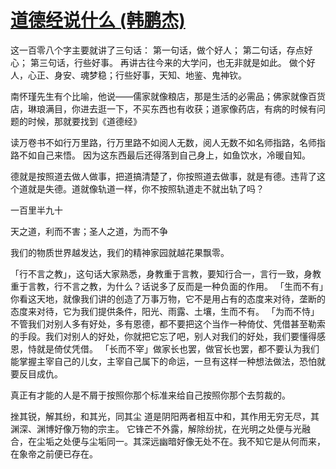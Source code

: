 # [道德经说什么 (韩鹏杰)](https://github.com/Luckyyyyyyy/phh-blog/issues/25)

这一百零八个字主要就讲了三句话：
第一句话，做个好人；
第二句话，存点好心；
第三句话，行些好事。
再讲古往今来的大学问，也无非就是如此。
做个好人，心正、身安、魂梦稳；行些好事，天知、地鉴、鬼神钦。

南怀瑾先生有个比喻，他说——儒家就像粮店，那是生活的必需品；佛家就像百货店，琳琅满目，你进去逛一下，不买东西也有收获；道家像药店，有病的时候有问题的时候，那就要找到《道德经》

读万卷书不如行万里路，行万里路不如阅人无数，阅人无数不如名师指路，名师指路不如自己来悟。
因为这东西最后还得落到自己身上，如鱼饮水，冷暖自知。

德就是按照道去做人做事，把道搞清楚了，你按照道去做事，就是有德。违背了这个道就是失德。道就像轨道一样，你不按照轨道走不就出轨了吗？

一百里半九十

天之道，利而不害；圣人之道，为而不争

我们的物质世界越发达，我们的精神家园就越花果飘零。

「行不言之教」，这句话大家熟悉，身教重于言教，要知行合一，言行一致，身教重于言教，行不言之教，为什么？话说多了反而是一种负面的作用。
        「生而不有」你看这天地，就像我们讲的创造了万事万物，它不是用占有的态度来对待，垄断的态度来对待，它为我们提供条件，阳光、雨露、土壤，生而不有。
        「为而不恃」不管我们对别人多有好处，多有恩德，都不要把这个当作一种倚仗、凭借甚至勒索的手段。我们对别人的好处，你就把它忘了吧，别人对我们的好处，我们要懂得感恩，恃就是倚仗凭借。
        「长而不宰」做家长也罢，做官长也罢，都不要认为我们能掌握主宰自己的儿女，主宰自己属下的命运，一旦有这样一种想法做法，恐怕就要反目成仇。 

真正有才能的人是不屑于按照你那个标准来给自己按照你那个去剪裁的。

挫其锐，解其纷，和其光，同其尘
道是阴阳两者相互中和，其作用无穷无尽，其渊深、渊博好像万物的宗主。
它锋芒不外露，解除纷扰，在光明之处便与光融合，在尘垢之处便与尘垢同一。其深远幽暗好像无处不在。我不知它是从何而来，在象帝之前便已存在。

